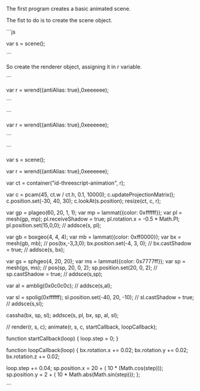 The first program creates a basic animated scene.

The fist to do is to create the scene object.

´´´js

var s = scene();

´´´

So create the renderer object, assigning it in r variable.

´´´

var r = wrend({antiAlias: true},0xeeeeee);

´´´

´´´

var r = wrend({antiAlias: true},0xeeeeee);

´´´

´´´

var s = scene();

var r = wrend({antiAlias: true},0xeeeeee);

var ct = container("id-threescript-animation", r);

var c = pcam(45, ct.w / ct.h, 0.1, 10000);
c.updateProjectionMatrix();
c.position.set(-30, 40, 30);
c.lookAt(s.position);
resize(ct, c, r);

var gp = plageo(60, 20, 1, 1);
var mp = lammat({color: 0xffffff});
var pl = mesh(gp, mp);
pl.receiveShadow = true;
pl.rotation.x = -0.5 * Math.PI;
pl.position.set(15,0,0);
// addsce(s, pl);

var gb = boxgeo(4, 4, 4);
var mb = lammat({color: 0xff0000});
var bx = mesh(gb, mb);
// pos(bx,-3,3,0);
bx.position.set(-4, 3, 0);
// bx.castShadow = true;
// addsce(s, bx);

var gs = sphgeo(4, 20, 20);
var ms = lammat({color: 0x7777ff});
var sp = mesh(gs, ms);
// pos(sp, 20, 0, 2);
sp.position.set(20, 0, 2);
// sp.castShadow = true;
// addsce(s,sp);

var al = amblig(0x0c0c0c);
// addsce(s,al);

var sl = spolig(0xffffff);
sl.position.set(-40, 20, -10);
// sl.castShadow = true;
// addsce(s,sl);

cassha(bx, sp, sl); 
addsce(s, pl, bx, sp, al, sl);

// render(r, s, c);
animate(r, s, c, startCallback, loopCallback);

function startCallback(loop) {
   loop.step = 0;
}

function loopCallback(loop) {
   bx.rotation.x += 0.02;
   bx.rotation.y += 0.02;
   bx.rotation.z += 0.02;

   loop.step += 0.04;
   sp.position.x = 20 + ( 10 * (Math.cos(step)));
   sp.position.y = 2 + ( 10 * Math.abs(Math.sin(step)));
};

´´´
